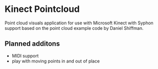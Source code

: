 # Kinect Pointcloud
Point cloud visuals application for use with Microsoft Kinect with Syphon support based on the point cloud example code by Daniel Shiffman.

## Planned additons
- MIDI support
- play with moving points in and out of place




